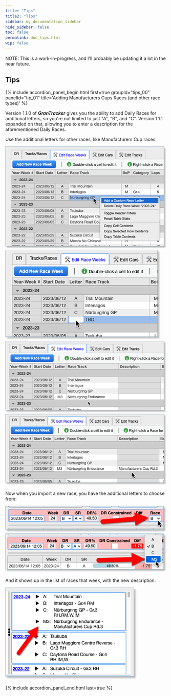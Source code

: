 ```yaml
---
title: "Tips"
title2: "Tips"
sidebar: my_documentation_sidebar
hide_sidebar: false
toc: false
permalink: doc_tips.html
wip: false
---
```


NOTE: This is a work-in-progress, and I'll probably be updating it a lot in the near future.

## Tips

{% include accordion_panel_begin.html first=true groupId="tips_00" panelId="tip_01" title='Adding Manufacturers Cups Races (and other race types)' %}

Version 1.1.0 of ***GranTracker*** gives you the ability to add Daily Races for additional letters, so you're not limited to just "A", "B", and "C". Version 1.1.1 expanded on that, allowing you to enter a description for the aforementioned Daily Races.

Use the additional letters for other races, like Manufacturers Cup races.

![](images/doc-tip-01-01.png)
![](images/doc-tip-01-02.png)
![](images/doc-tip-01-03.png)
![](images/doc-tip-01-03a.png)

Now when you import a new race, you have the additional letters to choose from:

![](images/doc-tip-01-04.png)
![](images/doc-tip-01-05.png)

And it shows up in the list of races that week, with the new description:

![](images/doc-tip-01-06.png)


{% include accordion_panel_end.html last=true %}
